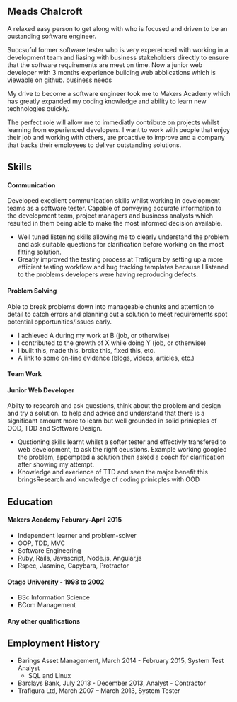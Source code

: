 ## Meads Chalcroft

A relaxed easy person to get along with who is focused and driven to be an oustanding software engineer.

Succsuful former software tester who is very expereinced with working in a development team and liasing with business stakeholders directly to ensure that the software requirements are meet on time. Now a junior web developer with 3 months experience building web abblications  which is viewable on github. business needs

My drive to become a software engineer took me to Makers Academy which has greatly expanded my coding knowledge and ability to learn new technologies quickly.

The perfect role will allow me to immediatly contribute on projects whilst learning from experienced developers. I want to work with people that enjoy their job and working with others, are proactive to improve and a company that backs their employees to deliver outstanding solutions.


## Skills

#### Communication

Developed excellent communication skills whilst working in development teams as a software tester. Capable of conveying accurate information to the development team, project managers and business analysts which resulted in them being able to make the most informed decision available.

- Well tuned listening skills allowing me to clearly understand the problem and ask suitable questions for clarification before working on the most fitting solution.
- Greatly improved the testing process at Trafigura by setting up a more efficient testing workflow and bug tracking templates because I listened to the problems developers were having reproducing defects.

#### Problem Solving

Able to break problems down into manageable chunks and attention to detail to catch errors and planning out a solution to meet requirements spot potential opportunities/issues early.

- I achieved A during my work at B (job, or otherwise)
- I contributed to the growth of X while doing Y (job, or otherwise)
- I built this, made this, broke this, fixed this, etc.
- A link to some on-line evidence (blogs, videos, articles, etc.)

#### Team Work

#### Junior Web Developer

Abilty to research and ask questions, think about the problem and design and try a solution.  to help and advice and understand that there is a significant amount more to learn but well grounded in solid prinicples of OOD, TDD and Software Design.

- Qustioning skills learnt whilst a softer tester and effectivly transfered to web development, to ask the right qeustions. Example working googled the problem, appempted a solution then asked a coach for clarification after showing my attempt.
- Knowledge and exerience of TTD and seen the major benefit this bringsResearch and knowledge of coding prinicples with OOD

## Education

#### Makers Academy Feburary-April 2015

- Independent learner and problem-solver
- OOP, TDD, MVC
- Software Engineering
- Ruby, Rails, Javascript, Node.js, Angular,js
- Rspec, Jasmine, Capybara, Protractor

#### Otago University - 1998 to 2002
- BSc Information Science
- BCom Management

#### Any other qualifications

## Employment History
- Barings Asset Management, March 2014 - February 2015, System Test Analyst
  - SQL and Linux
- Barclays Bank, July 2013 - December 2013, Analyst - Contractor
- Trafigura Ltd, March 2007 – March 2013, System Tester

